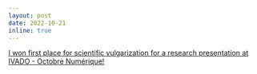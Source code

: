 ```yaml
---
layout: post
date: 2022-10-21 
inline: true
---
```


<a href="{{ '/blog/2022/octobre-numerique/' | relative_url }}">I won first place for scientific vulgarization for a research presentation at IVADO - Octobre Numérique!</a>